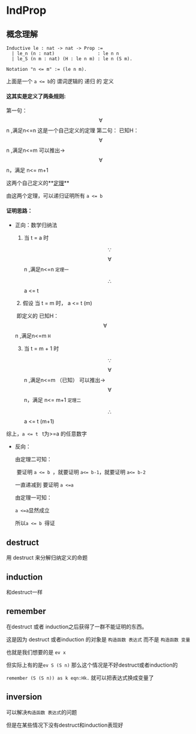 # IndProp

## 概念理解

```
Inductive le : nat -> nat -> Prop :=
  | le_n (n : nat)                : le n n
  | le_S (n m : nat) (H : le n m) : le n (S m).

Notation "n <= m" := (le n m).
```

上面是一个 ` a <= b `的 谓词逻辑的 递归 的 定义



#### 这其实是定义了两条规则:

第一句： $${\forall}$$ n ,满足n<=n     这是一个自己定义的定理
第二句： 已知H：$${\forall}$$ n ,满足n<=m   可以推出$\rightarrow$   $${\forall}$$ n，满足 n<= m+1

这两个自己定义的**<u>定理</u>**

由这两个定理，可以递归证明所有  ` a <= b `



#### 证明思路：

+ 正向：数学归纳法

  1. 当 t = a 时   

     $${\because}$$   $${\forall}$$ n ,满足n<=n   `定理一`

     $${\therefore}$$   a <= t

  ​    2. 假设 当 t = m 时， a <= t (m)

  ​			即定义的  已知H：$${\forall}$$ n ,满足n<=m     `H`

     3. 当 t = m + 1 时

         $${\because}$$   $${\forall}$$ n ,满足n<=m （已知）  可以推出$\rightarrow$   $${\forall}$$ n，满足 n<= m+1   `定理二`

         $${\therefore}$$   a <= t (m+1)

 综上，`a <= t `   t为>=a 的任意数字



+ 反向：

  由定理二可知：

  ​	要证明 `a <= b `，就要证明 `a<= b-1`，就要证明 `a<= b-2`

   	一直递减到 要证明 `a <=a`

  由定理一可知：

     `a <=a`显然成立

  所以`a <= b `得证





## destruct

用 destruct 来分解归纳定义的命题



## induction

和destruct一样



## remember

在destruct 或者 induction之后获得了一群不能证明的东西。

这是因为 destruct 或者induction 的对象是 `构造函数 表达式` 而不是 `构造函数 变量`

也就是我们想要的是 `ev x`  

但实际上有的是`ev S (S n)` 那么这个情况是不好destruct或者induction的

`remember (S (S n)) as k eqn:Hk.` 就可以把表达式换成变量了



## inversion

可以解决`构造函数 表达式`的问题

但是在某些情况下没有destruct和induction表现好